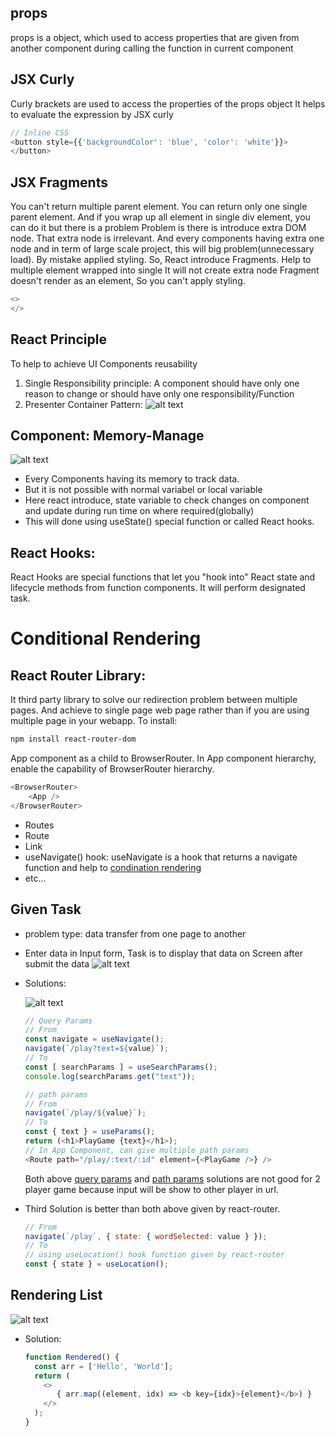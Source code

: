 ## props
props is a object, which used to access properties that are given from another component during calling the function in current component
## JSX Curly 
Curly brackets are used to access the properties of the props object
It helps to evaluate the expression by JSX curly
``` JavaScript
// Inline CSS
<button style={{'backgroundColor': 'blue', 'color': 'white'}}>
</button>
```

## JSX Fragments
You can't return multiple parent element. You can return only one single parent element.
And if you wrap up all element in single div element, you can do it but there is a problem
Problem is there is introduce extra DOM node. That extra node is irrelevant.
And every components having extra one node and in term of large scale project, this will big problem(unnecessary load). By mistake applied styling.
So, React introduce Fragments.
Help to multiple element wrapped into single
It will not create extra node
Fragment doesn't render as an element, So you can't apply styling.
``` JavaScript
<> 
</>
```

## React Principle
To help to achieve UI Components reusability 
1. Single Responsibility principle: A component should have only one reason to change or should have only one responsibility/Function
2. Presenter Container Pattern: 
![alt text](./Images/image.png)

## Component: Memory-Manage
![alt text](./Images/image-1.png)

* Every Components having its memory to track data.
* But it is not possible with normal variabel or local variable
* Here react introduce, state variable to check changes on component and update during run time on where required(globally)
* This will done using useState() special function or called React hooks.

## React Hooks:
React Hooks are special functions that let you "hook into" React state and lifecycle methods from function components.
It will perform designated task.

# Conditional Rendering
## React Router Library:
It third party library to solve our redirection problem between multiple pages.
And achieve to single page web page rather than if you are using multiple page in your webapp.
To install:
``` bash
npm install react-router-dom
```
App component as a child to BrowserRouter.
In App component hierarchy, enable the capability of BrowserRouter hierarchy.
``` JavaScript
<BrowserRouter>
    <App />
</BrowserRouter>
```
* Routes
* Route
* Link
* useNavigate() hook: useNavigate is a hook that returns a navigate function and help to <u>condination rendering</u>
* etc...

## Given Task
* problem type: data transfer from one page to another
* Enter data in Input form, Task is to display that data on Screen after submit the data
  ![alt text](./Images/image2.png)
* Solutions:

  ![alt text](./Images/image3.png)
  ``` JavaScript
  // Query Params
  // From
  const navigate = useNavigate();
  navigate(`/play?text=${value}`);
  // To
  const [ searchParams ] = useSearchParams();
  console.log(searchParams.get("text"));
  ```
  ``` JavaScript
  // path params
  // From
  navigate(`/play/${value}`);
  // To
  const { text } = useParams();
  return (<h1>PlayGame {text}</h1>);
  // In App Component, can give multiple path params
  <Route path="/play/:text/:id" element={<PlayGame />} />
  ```
  Both above <u>query params</u> and <u>path params</u> solutions are not good for 2 player game because input will be show to other player in url.

* Third Solution is better than both above given by react-router.
  ``` JavaScript
  // From
  navigate(`/play`, { state: { wordSelected: value } });
  // To
  // using useLocation() hook function given by react-router
  const { state } = useLocation();
  ```

## Rendering List

 ![alt text](./Images/image4.png)
* Solution:
  ```JavaScript
  function Rendered() {
    const arr = ['Hello', 'World'];
    return (
      <>
         { arr.map((element, idx) => <b key={idx}>{element}</b>) }
      </>
    );
  }
  ```